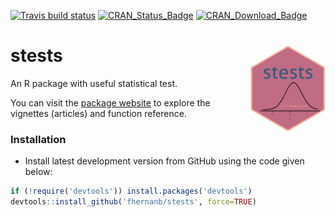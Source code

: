 [![Travis build status](https://travis-ci.org/fhernanb/stests.svg?branch=master)](https://travis-ci.org/fhernanb/stests)
[![CRAN\_Status\_Badge](http://www.r-pkg.org/badges/version-ago/stests)](https://cran.r-project.org/package=stests)
[![CRAN\_Download\_Badge](http://cranlogs.r-pkg.org/badges/stests)](https://cran.r-project.org/package=stests) 

# stests <img src="man/figures/logo.png" align="right" alt="" width="120" />

An R package with useful statistical test.

You can visit the [package website](https://fhernanb.github.io/stests/index.html) to explore the vignettes (articles) and function reference. 

### Installation

* Install latest development version from GitHub using the code given below:

```r
if (!require('devtools')) install.packages('devtools')
devtools::install_github('fhernanb/stests', force=TRUE)
```

